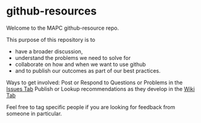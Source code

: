 # github-resources

Welcome to the MAPC github-resource repo.

This purpose of this repository is to 
* have a broader discussion, 
* understand the problems we need to solve for
* collaborate on how and when we want to use github
* and to publish our outcomes as part of our best practices. 

Ways to get involved:
Post or Respond to Questions or Problems in the [Issues Tab](https://github.com/MAPC/github-resource/issues)
Publish or Lookup recommendations as they develop in the [Wiki Tab](https://github.com/MAPC/github-resource/wiki)

Feel free to tag specific people if you are looking for feedback from someone in particular.
